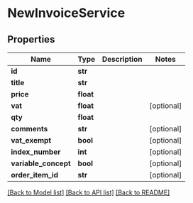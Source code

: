 # NewInvoiceService

## Properties
Name | Type | Description | Notes
------------ | ------------- | ------------- | -------------
**id** | **str** |  | 
**title** | **str** |  | 
**price** | **float** |  | 
**vat** | **float** |  | [optional] 
**qty** | **float** |  | 
**comments** | **str** |  | [optional] 
**vat_exempt** | **bool** |  | [optional] 
**index_number** | **int** |  | [optional] 
**variable_concept** | **bool** |  | [optional] 
**order_item_id** | **str** |  | [optional] 

[[Back to Model list]](../README.md#documentation-for-models) [[Back to API list]](../README.md#documentation-for-api-endpoints) [[Back to README]](../README.md)


